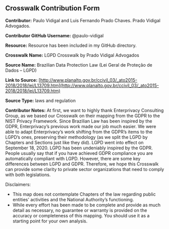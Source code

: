 ## Crosswalk Contribution Form

**Contributor:** Paulo Vidigal and Luis Fernando Prado Chaves. Prado Vidigal Advogados.

**Contributor GitHub Username:** @paulo-vidigal

**Resource:** Resource has been included in my GitHub directory.

**Crosswalk Name:** LGPD Crosswalk by Prado Vidigal Advogados

**Source Name:** Brazilian Data Protection Law (Lei Geral de Proteção de Dados – LGPD) 

**Link to Source:** [http://www.planalto.gov.br/ccivil_03/_ato2015-2018/2018/lei/L13709.htm](http://www.planalto.gov.br/ccivil_03/_ato2015-2018/2018/lei/L13709.htm)

**Source Type:** laws and regulation

**Contributor Notes:** At first, we want to highly thank Enterprivacy Consulting Group, as we based our Crosswalk on their mapping from the GDPR to the NIST Privacy Framework. Since Brazilian Law has been inspired by the GDPR, Enterprivacy’s previous work made our job much easier. We were able to adapt Enterprivacy’s work shifting from the GDPR’s items to the LGPD’s ones, preserving their methodology (as we split the LGPD by Chapters and Sections just like they did). 
LGPD went into effect on September 18, 2020. LGPD has been undeniably inspired by the GDPR. People usually say that if you have achieved GDPR compliance you are automatically compliant with LGPD. However, there are some key differences between LGPD and GDPR. Therefore, we hope this Crosswalk can provide some clarity to private sector organizations that need to comply with both legislations.

Disclaimers: 
-	This map does not contemplate Chapters of the law regarding public entities' activities and the National Authority’s functioning.
-	While every effort has been made to be complete and provide as much detail as necessary, no guarantee or warranty is provided on the accuracy or completeness of this mapping. You should use it as a starting point for your own analysis.
